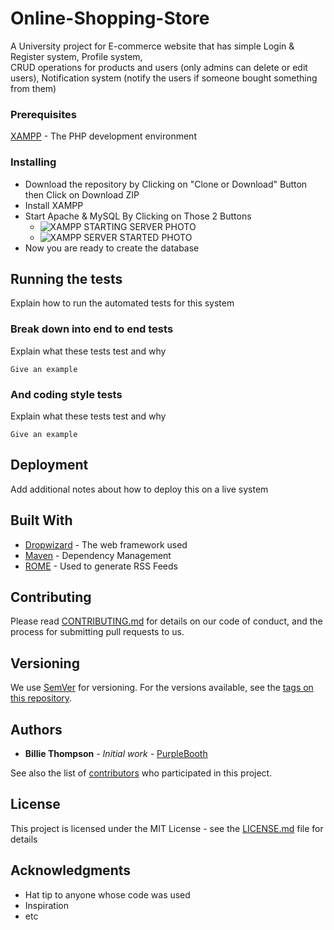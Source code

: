 # Online-Shopping-Store
A University project for E-commerce website that has simple 
Login & Register system, 
Profile system,  
CRUD operations for products and users (only admins can delete or edit users), 
Notification system (notify the users if someone bought something from them)<br/>


### Prerequisites

[XAMPP](https://www.apachefriends.org/download.html) - The PHP development environment

### Installing

- Download the repository by Clicking on "Clone or Download" Button then Click on Download ZIP
- Install XAMPP
- Start Apache & MySQL By Clicking on Those 2 Buttons
    - ![XAMPP STARTING SERVER PHOTO](https://drive.google.com/open?id=1bxuEqrUKicslntSmcwr0BdZPSGQ39hbD)
    - ![XAMPP SERVER STARTED PHOTO](https://drive.google.com/open?id=1bxuEqrUKicslntSmcwr0BdZPSGQ39hbD)
- Now you are ready to create the database 

## Running the tests

Explain how to run the automated tests for this system

### Break down into end to end tests

Explain what these tests test and why

```
Give an example
```

### And coding style tests

Explain what these tests test and why

```
Give an example
```

## Deployment

Add additional notes about how to deploy this on a live system

## Built With

* [Dropwizard](http://www.dropwizard.io/1.0.2/docs/) - The web framework used
* [Maven](https://maven.apache.org/) - Dependency Management
* [ROME](https://rometools.github.io/rome/) - Used to generate RSS Feeds

## Contributing

Please read [CONTRIBUTING.md](https://gist.github.com/PurpleBooth/b24679402957c63ec426) for details on our code of conduct, and the process for submitting pull requests to us.

## Versioning

We use [SemVer](http://semver.org/) for versioning. For the versions available, see the [tags on this repository](https://github.com/your/project/tags). 

## Authors

* **Billie Thompson** - *Initial work* - [PurpleBooth](https://github.com/PurpleBooth)

See also the list of [contributors](https://github.com/your/project/contributors) who participated in this project.

## License

This project is licensed under the MIT License - see the [LICENSE.md](LICENSE.md) file for details

## Acknowledgments

* Hat tip to anyone whose code was used
* Inspiration
* etc
